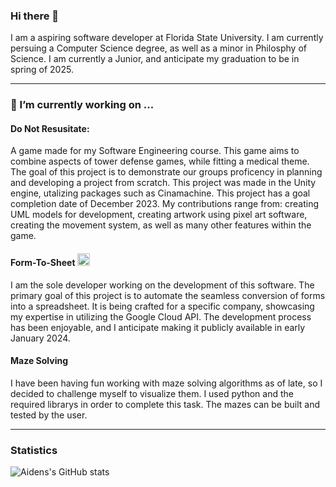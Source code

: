 ### Hi there 👋

I am a aspiring software developer at Florida State University. I am currently persuing a Computer Science degree, as well as a minor in Philosphy of Science. I am currently a Junior, and anticipate my graduation to be in spring of 2025. 
****

### 🔭 I’m currently working on ...

#### Do Not Resusitate: 
A game made for my Software Engineering course. This game aims to combine aspects of tower defense games, while fitting a medical theme. The goal of this project is to demonstrate our groups proficency in planning and developing a project from scratch. This project was made in the Unity engine, utalizing packages such as Cinamachine. This project has a goal completion date of December 2023. My contributions range from: creating UML models for development, creating artwork using pixel art software, creating the movement system, as well as many other features within the game. 

#### Form-To-Sheet <img src="https://static.vecteezy.com/system/resources/previews/027/179/355/non_2x/google-sheet-spreadsheet-icon-logo-symbol-free-png.png" width="20" height="20" alt="Sheets Logo">
I am the sole developer working on the development of this software. The primary goal of this project is to automate the seamless conversion of forms into a spreadsheet. It is being crafted for a specific company, showcasing my expertise in utilizing the Google Cloud API. The development process has been enjoyable, and I anticipate making it publicly available in early January 2024.

#### Maze Solving
I have been having fun working with maze solving algorithms as of late, so I decided to challenge myself to visualize them. I used python and the required librarys in order to complete this task. The mazes can be built and tested by the user. 

****

### Statistics 

![Aidens's GitHub stats](https://github-readme-stats.vercel.app/api?username=awa03&show_icons=true&theme=transparent)

<!--
**awa03/awa03** is a ✨ _special_ ✨ repository because its `README.md` (this file) appears on your GitHub profile.

Here are some ideas to get you started:

- 🔭 I’m currently working on ...
- 🌱 I’m currently learning ...
- 👯 I’m looking to collaborate on ...
- 🤔 I’m looking for help with ...
- 💬 Ask me about ...
- 📫 How to reach me: ...
- 😄 Pronouns: ...
- ⚡ Fun fact: ...
-->
